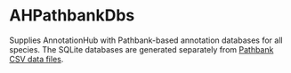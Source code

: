 # AHPathbankDbs
Supplies AnnotationHub with Pathbank-based annotation databases for all species.
The SQLite databases are generated separately from [Pathbank CSV data files](https://pathbank.org/downloads).
